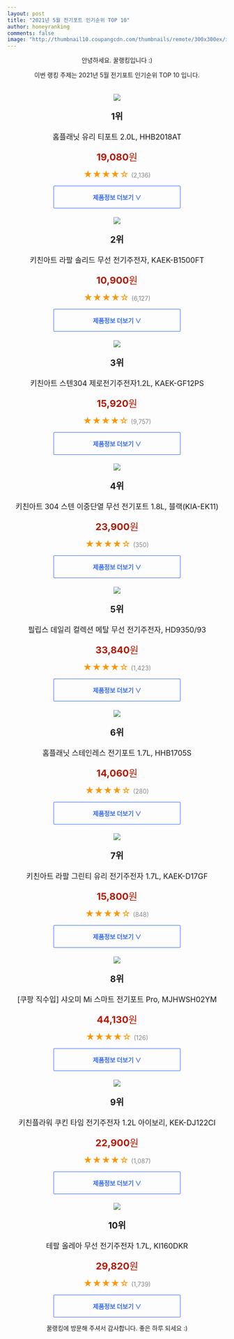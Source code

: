 ```yaml
--- 
layout: post 
title: "2021년 5월 전기포트 인기순위 TOP 10" 
author: honeyranking 
comments: false 
image: "http://thumbnail10.coupangcdn.com/thumbnails/remote/300x300ex/image/retail/images/150412524900047-f746ef39-cdd3-475a-bc92-a8f64a95ea62.jpg" 
--- 
```

<p style="text-align: center;">안녕하세요. 꿀랭킹입니다 :)</p> <p style="text-align: center;">이번 랭킹 주제는 2021년 5월 전기포트 인기순위 TOP 10 입니다.</p><center><img src="http://thumbnail10.coupangcdn.com/thumbnails/remote/300x300ex/image/retail/images/150412524900047-f746ef39-cdd3-475a-bc92-a8f64a95ea62.jpg" style="margin-top:20px" /></center> <p style="text-align: center; font-size: 20px"><b>1위</b></p> <p style="text-align: center; font-size: 17px">홈플래닛 유리 티포트 2.0L, HHB2018AT</p> <p style="text-align: center;"><span style="color: #b61800; font-size: 22px;"><b>19,080</b>원</span></p> <p style="text-align: center;"><span style="color: #ff9600; font-size: 20px;">★★★★☆ </span><span style="color: #878787;">(2,136)</span></p> <center><a href="https://coupa.ng/b0Cro3"> <div style="font-size: 14px; display: inline-block; padding: 15px 90px; color: #346aff; border-radius: 2px; border: 1px solid #346aff; cursor: pointer;"><b>제품정보 더보기 &or;</b></div> </a></center><center><img src="http://thumbnail10.coupangcdn.com/thumbnails/remote/300x300ex/image/product/image/vendoritem/2018/10/02/3452026171/f26cb27f-8402-4877-8dbe-0369e4a2bd13.jpg" style="margin-top:20px" /></center> <p style="text-align: center; font-size: 20px"><b>2위</b></p> <p style="text-align: center; font-size: 17px">키친아트 라팔 솔리드 무선 전기주전자, KAEK-B1500FT</p> <p style="text-align: center;"><span style="color: #b61800; font-size: 22px;"><b>10,900</b>원</span></p> <p style="text-align: center;"><span style="color: #ff9600; font-size: 20px;">★★★★☆ </span><span style="color: #878787;">(6,127)</span></p> <center><a href="https://coupa.ng/b0Cro4"> <div style="font-size: 14px; display: inline-block; padding: 15px 90px; color: #346aff; border-radius: 2px; border: 1px solid #346aff; cursor: pointer;"><b>제품정보 더보기 &or;</b></div> </a></center><center><img src="http://thumbnail9.coupangcdn.com/thumbnails/remote/300x300ex/image/retail/images/21880803205552-573d6a53-41bf-48c3-ac3a-8cb81508c51c.jpg" style="margin-top:20px" /></center> <p style="text-align: center; font-size: 20px"><b>3위</b></p> <p style="text-align: center; font-size: 17px">키친아트 스텐304 제로전기주전자1.2L, KAEK-GF12PS</p> <p style="text-align: center;"><span style="color: #b61800; font-size: 22px;"><b>15,920</b>원</span></p> <p style="text-align: center;"><span style="color: #ff9600; font-size: 20px;">★★★★☆ </span><span style="color: #878787;">(9,757)</span></p> <center><a href="https://coupa.ng/b0Cro7"> <div style="font-size: 14px; display: inline-block; padding: 15px 90px; color: #346aff; border-radius: 2px; border: 1px solid #346aff; cursor: pointer;"><b>제품정보 더보기 &or;</b></div> </a></center><center><img src="http://thumbnail10.coupangcdn.com/thumbnails/remote/300x300ex/image/retail/images/182133758816227-ddfb4ed0-41bc-47c9-8585-1b6294cf12c4.jpg" style="margin-top:20px" /></center> <p style="text-align: center; font-size: 20px"><b>4위</b></p> <p style="text-align: center; font-size: 17px">키친아트 304 스텐 이중단열 무선 전기포트 1.8L, 블랙(KIA-EK11)</p> <p style="text-align: center;"><span style="color: #b61800; font-size: 22px;"><b>23,900</b>원</span></p> <p style="text-align: center;"><span style="color: #ff9600; font-size: 20px;">★★★★☆ </span><span style="color: #878787;">(350)</span></p> <center><a href="https://coupa.ng/b0Crpb"> <div style="font-size: 14px; display: inline-block; padding: 15px 90px; color: #346aff; border-radius: 2px; border: 1px solid #346aff; cursor: pointer;"><b>제품정보 더보기 &or;</b></div> </a></center><center><img src="http://thumbnail8.coupangcdn.com/thumbnails/remote/300x300ex/image/product/image/vendoritem/2019/05/28/4283704644/0d7e128a-7d21-431c-b4c8-14fdf5db94fc.jpg" style="margin-top:20px" /></center> <p style="text-align: center; font-size: 20px"><b>5위</b></p> <p style="text-align: center; font-size: 17px">필립스 데일리 컬렉션 메탈 무선 전기주전자, HD9350/93</p> <p style="text-align: center;"><span style="color: #b61800; font-size: 22px;"><b>33,840</b>원</span></p> <p style="text-align: center;"><span style="color: #ff9600; font-size: 20px;">★★★★☆ </span><span style="color: #878787;">(1,423)</span></p> <center><a href="https://coupa.ng/b0Crpg"> <div style="font-size: 14px; display: inline-block; padding: 15px 90px; color: #346aff; border-radius: 2px; border: 1px solid #346aff; cursor: pointer;"><b>제품정보 더보기 &or;</b></div> </a></center><center><img src="http://thumbnail6.coupangcdn.com/thumbnails/remote/300x300ex/image/retail/images/6698610796003-644fb683-0355-4c7b-bc74-18aef3c77045.jpg" style="margin-top:20px" /></center> <p style="text-align: center; font-size: 20px"><b>6위</b></p> <p style="text-align: center; font-size: 17px">홈플래닛 스테인레스 전기포트 1.7L, HHB1705S</p> <p style="text-align: center;"><span style="color: #b61800; font-size: 22px;"><b>14,060</b>원</span></p> <p style="text-align: center;"><span style="color: #ff9600; font-size: 20px;">★★★★☆ </span><span style="color: #878787;">(280)</span></p> <center><a href="https://coupa.ng/b0Crpk"> <div style="font-size: 14px; display: inline-block; padding: 15px 90px; color: #346aff; border-radius: 2px; border: 1px solid #346aff; cursor: pointer;"><b>제품정보 더보기 &or;</b></div> </a></center><center><img src="http://thumbnail7.coupangcdn.com/thumbnails/remote/300x300ex/image/product/image/vendoritem/2018/12/19/3728247811/8d23d8e0-212c-40c8-84dd-e18c1ab2e6e4.jpg" style="margin-top:20px" /></center> <p style="text-align: center; font-size: 20px"><b>7위</b></p> <p style="text-align: center; font-size: 17px">키친아트 라팔 그린티 유리 전기주전자 1.7L, KAEK-D17GF</p> <p style="text-align: center;"><span style="color: #b61800; font-size: 22px;"><b>15,800</b>원</span></p> <p style="text-align: center;"><span style="color: #ff9600; font-size: 20px;">★★★★☆ </span><span style="color: #878787;">(848)</span></p> <center><a href="https://coupa.ng/b0Crpn"> <div style="font-size: 14px; display: inline-block; padding: 15px 90px; color: #346aff; border-radius: 2px; border: 1px solid #346aff; cursor: pointer;"><b>제품정보 더보기 &or;</b></div> </a></center><center><img src="http://thumbnail8.coupangcdn.com/thumbnails/remote/300x300ex/image/retail/images/2020/12/11/15/1/f4f13b71-06b0-4a92-8dd7-9463650adf51.jpg" style="margin-top:20px" /></center> <p style="text-align: center; font-size: 20px"><b>8위</b></p> <p style="text-align: center; font-size: 17px">[쿠팡 직수입] 샤오미 Mi 스마트 전기포트 Pro, MJHWSH02YM</p> <p style="text-align: center;"><span style="color: #b61800; font-size: 22px;"><b>44,130</b>원</span></p> <p style="text-align: center;"><span style="color: #ff9600; font-size: 20px;">★★★★☆ </span><span style="color: #878787;">(126)</span></p> <center><a href="https://coupa.ng/b0Crps"> <div style="font-size: 14px; display: inline-block; padding: 15px 90px; color: #346aff; border-radius: 2px; border: 1px solid #346aff; cursor: pointer;"><b>제품정보 더보기 &or;</b></div> </a></center><center><img src="http://thumbnail7.coupangcdn.com/thumbnails/remote/300x300ex/image/retail/images/2019/12/06/14/3/84b5b1ba-8cbb-40e0-a740-98a2d1092694.jpg" style="margin-top:20px" /></center> <p style="text-align: center; font-size: 20px"><b>9위</b></p> <p style="text-align: center; font-size: 17px">키친플라워 쿠킨 타임 전기주전자 1.2L 아이보리, KEK-DJ122CI</p> <p style="text-align: center;"><span style="color: #b61800; font-size: 22px;"><b>22,900</b>원</span></p> <p style="text-align: center;"><span style="color: #ff9600; font-size: 20px;">★★★★☆ </span><span style="color: #878787;">(1,087)</span></p> <center><a href="https://coupa.ng/b0Crpv"> <div style="font-size: 14px; display: inline-block; padding: 15px 90px; color: #346aff; border-radius: 2px; border: 1px solid #346aff; cursor: pointer;"><b>제품정보 더보기 &or;</b></div> </a></center><center><img src="http://thumbnail7.coupangcdn.com/thumbnails/remote/300x300ex/image/product/image/vendoritem/2019/04/10/4046130055/69429e89-a42f-4fe2-8daf-f017ad208ff3.jpg" style="margin-top:20px" /></center> <p style="text-align: center; font-size: 20px"><b>10위</b></p> <p style="text-align: center; font-size: 17px">테팔 올레아 무선 전기주전자 1.7L, KI160DKR</p> <p style="text-align: center;"><span style="color: #b61800; font-size: 22px;"><b>29,820</b>원</span></p> <p style="text-align: center;"><span style="color: #ff9600; font-size: 20px;">★★★★☆ </span><span style="color: #878787;">(1,739)</span></p> <center><a href="https://coupa.ng/b0Crpy"> <div style="font-size: 14px; display: inline-block; padding: 15px 90px; color: #346aff; border-radius: 2px; border: 1px solid #346aff; cursor: pointer;"><b>제품정보 더보기 &or;</b></div> </a></center> <p style="text-align: center;">꿀랭킹에 방문해 주셔서 감사합니다. 좋은 하루 되세요 :)</p>
